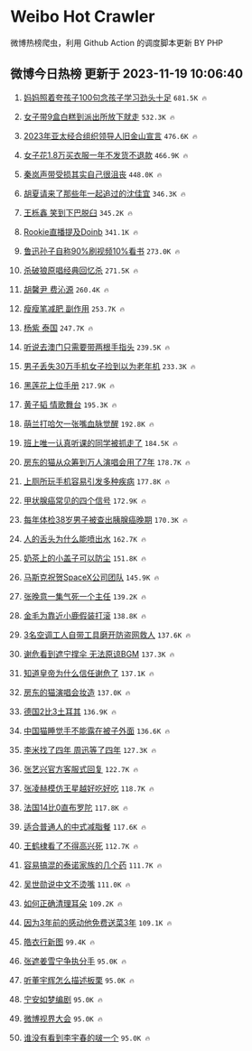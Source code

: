 # Weibo Hot Crawler 



微博热榜爬虫，利用 Github Action 的调度脚本更新 BY PHP 


## 微博今日热榜 更新于 2023-11-19 10:06:40 
1. [妈妈照着夸孩子100句念孩子学习劲头十足](https://s.weibo.com/weibo?q=%23%E5%A6%88%E5%A6%88%E7%85%A7%E7%9D%80%E5%A4%B8%E5%AD%A9%E5%AD%90100%E5%8F%A5%E5%BF%B5%E5%AD%A9%E5%AD%90%E5%AD%A6%E4%B9%A0%E5%8A%B2%E5%A4%B4%E5%8D%81%E8%B6%B3%23&t=31&band_rank=1&Refer=top) `681.5K 🔥` 

1. [女子带9盒白糕到派出所放下就走](https://s.weibo.com/weibo?q=%23%E5%A5%B3%E5%AD%90%E5%B8%A69%E7%9B%92%E7%99%BD%E7%B3%95%E5%88%B0%E6%B4%BE%E5%87%BA%E6%89%80%E6%94%BE%E4%B8%8B%E5%B0%B1%E8%B5%B0%23&t=31&band_rank=2&Refer=top) `532.3K 🔥` 

1. [2023年亚太经合组织领导人旧金山宣言](https://s.weibo.com/weibo?q=%232023%E5%B9%B4%E4%BA%9A%E5%A4%AA%E7%BB%8F%E5%90%88%E7%BB%84%E7%BB%87%E9%A2%86%E5%AF%BC%E4%BA%BA%E6%97%A7%E9%87%91%E5%B1%B1%E5%AE%A3%E8%A8%80%23&t=31&band_rank=3&Refer=top) `476.6K 🔥` 

1. [女子花1.8万买衣服一年不发货不退款](https://s.weibo.com/weibo?q=%23%E5%A5%B3%E5%AD%90%E8%8A%B11.8%E4%B8%87%E4%B9%B0%E8%A1%A3%E6%9C%8D%E4%B8%80%E5%B9%B4%E4%B8%8D%E5%8F%91%E8%B4%A7%E4%B8%8D%E9%80%80%E6%AC%BE%23&t=31&band_rank=4&Refer=top) `466.9K 🔥` 

1. [秦岚声带受损其实自己很沮丧](https://s.weibo.com/weibo?q=%23%E7%A7%A6%E5%B2%9A%E5%A3%B0%E5%B8%A6%E5%8F%97%E6%8D%9F%E5%85%B6%E5%AE%9E%E8%87%AA%E5%B7%B1%E5%BE%88%E6%B2%AE%E4%B8%A7%23&t=31&band_rank=5&Refer=top) `448.0K 🔥` 

1. [胡夏请来了那些年一起追过的沈佳宜](https://s.weibo.com/weibo?q=%23%E8%83%A1%E5%A4%8F%E8%AF%B7%E6%9D%A5%E4%BA%86%E9%82%A3%E4%BA%9B%E5%B9%B4%E4%B8%80%E8%B5%B7%E8%BF%BD%E8%BF%87%E7%9A%84%E6%B2%88%E4%BD%B3%E5%AE%9C%23&t=31&band_rank=6&Refer=top) `346.3K 🔥` 

1. [王栎鑫 笑到下巴脱臼](https://s.weibo.com/weibo?q=%E7%8E%8B%E6%A0%8E%E9%91%AB%20%E7%AC%91%E5%88%B0%E4%B8%8B%E5%B7%B4%E8%84%B1%E8%87%BC&t=31&band_rank=7&Refer=top) `345.2K 🔥` 

1. [Rookie直播提及Doinb](https://s.weibo.com/weibo?q=%23Rookie%E7%9B%B4%E6%92%AD%E6%8F%90%E5%8F%8ADoinb%23&t=31&band_rank=8&Refer=top) `341.1K 🔥` 

1. [鲁迅孙子自称90%刷视频10%看书](https://s.weibo.com/weibo?q=%23%E9%B2%81%E8%BF%85%E5%AD%99%E5%AD%90%E8%87%AA%E7%A7%B090%25%E5%88%B7%E8%A7%86%E9%A2%9110%25%E7%9C%8B%E4%B9%A6%23&t=31&band_rank=9&Refer=top) `273.0K 🔥` 

1. [杀破狼原唱经典回忆杀](https://s.weibo.com/weibo?q=%E6%9D%80%E7%A0%B4%E7%8B%BC%E5%8E%9F%E5%94%B1%E7%BB%8F%E5%85%B8%E5%9B%9E%E5%BF%86%E6%9D%80&t=31&band_rank=10&Refer=top) `271.5K 🔥` 

1. [胡馨尹 费沁源](https://s.weibo.com/weibo?q=%E8%83%A1%E9%A6%A8%E5%B0%B9%20%E8%B4%B9%E6%B2%81%E6%BA%90&t=31&band_rank=11&Refer=top) `260.4K 🔥` 

1. [瘦瘦笔减肥 副作用](https://s.weibo.com/weibo?q=%E7%98%A6%E7%98%A6%E7%AC%94%E5%87%8F%E8%82%A5%20%E5%89%AF%E4%BD%9C%E7%94%A8&t=31&band_rank=12&Refer=top) `253.7K 🔥` 

1. [杨紫 泰国](https://s.weibo.com/weibo?q=%E6%9D%A8%E7%B4%AB%20%E6%B3%B0%E5%9B%BD&t=31&band_rank=13&Refer=top) `247.7K 🔥` 

1. [听说去澳门只需要带两根手指头](https://s.weibo.com/weibo?q=%E5%90%AC%E8%AF%B4%E5%8E%BB%E6%BE%B3%E9%97%A8%E5%8F%AA%E9%9C%80%E8%A6%81%E5%B8%A6%E4%B8%A4%E6%A0%B9%E6%89%8B%E6%8C%87%E5%A4%B4&t=31&band_rank=14&Refer=top) `239.5K 🔥` 

1. [男子丢失30万手机女子捡到以为老年机](https://s.weibo.com/weibo?q=%23%E7%94%B7%E5%AD%90%E4%B8%A2%E5%A4%B130%E4%B8%87%E6%89%8B%E6%9C%BA%E5%A5%B3%E5%AD%90%E6%8D%A1%E5%88%B0%E4%BB%A5%E4%B8%BA%E8%80%81%E5%B9%B4%E6%9C%BA%23&t=31&band_rank=15&Refer=top) `233.3K 🔥` 

1. [黑莲花上位手册](https://s.weibo.com/weibo?q=%23%E9%BB%91%E8%8E%B2%E8%8A%B1%E4%B8%8A%E4%BD%8D%E6%89%8B%E5%86%8C%23&t=31&band_rank=16&Refer=top) `217.9K 🔥` 

1. [黄子韬 情歌舞台](https://s.weibo.com/weibo?q=%E9%BB%84%E5%AD%90%E9%9F%AC%20%E6%83%85%E6%AD%8C%E8%88%9E%E5%8F%B0&t=31&band_rank=17&Refer=top) `195.3K 🔥` 

1. [萌兰打哈欠一张嘴血脉觉醒](https://s.weibo.com/weibo?q=%23%E8%90%8C%E5%85%B0%E6%89%93%E5%93%88%E6%AC%A0%E4%B8%80%E5%BC%A0%E5%98%B4%E8%A1%80%E8%84%89%E8%A7%89%E9%86%92%23&t=31&band_rank=18&Refer=top) `192.8K 🔥` 

1. [班上唯一认真听课的同学被抓走了](https://s.weibo.com/weibo?q=%E7%8F%AD%E4%B8%8A%E5%94%AF%E4%B8%80%E8%AE%A4%E7%9C%9F%E5%90%AC%E8%AF%BE%E7%9A%84%E5%90%8C%E5%AD%A6%E8%A2%AB%E6%8A%93%E8%B5%B0%E4%BA%86&t=31&band_rank=19&Refer=top) `184.5K 🔥` 

1. [房东的猫从众筹到万人演唱会用了7年](https://s.weibo.com/weibo?q=%23%E6%88%BF%E4%B8%9C%E7%9A%84%E7%8C%AB%E4%BB%8E%E4%BC%97%E7%AD%B9%E5%88%B0%E4%B8%87%E4%BA%BA%E6%BC%94%E5%94%B1%E4%BC%9A%E7%94%A8%E4%BA%867%E5%B9%B4%23&t=31&band_rank=20&Refer=top) `178.7K 🔥` 

1. [上厕所玩手机容易引发多种疾病](https://s.weibo.com/weibo?q=%23%E4%B8%8A%E5%8E%95%E6%89%80%E7%8E%A9%E6%89%8B%E6%9C%BA%E5%AE%B9%E6%98%93%E5%BC%95%E5%8F%91%E5%A4%9A%E7%A7%8D%E7%96%BE%E7%97%85%23&t=31&band_rank=21&Refer=top) `177.8K 🔥` 

1. [甲状腺癌常见的四个信号](https://s.weibo.com/weibo?q=%23%E7%94%B2%E7%8A%B6%E8%85%BA%E7%99%8C%E5%B8%B8%E8%A7%81%E7%9A%84%E5%9B%9B%E4%B8%AA%E4%BF%A1%E5%8F%B7%23&t=31&band_rank=22&Refer=top) `172.9K 🔥` 

1. [每年体检38岁男子被查出胰腺癌晚期](https://s.weibo.com/weibo?q=%23%E6%AF%8F%E5%B9%B4%E4%BD%93%E6%A3%8038%E5%B2%81%E7%94%B7%E5%AD%90%E8%A2%AB%E6%9F%A5%E5%87%BA%E8%83%B0%E8%85%BA%E7%99%8C%E6%99%9A%E6%9C%9F%23&t=31&band_rank=23&Refer=top) `170.3K 🔥` 

1. [人的舌头为什么能喷出水](https://s.weibo.com/weibo?q=%E4%BA%BA%E7%9A%84%E8%88%8C%E5%A4%B4%E4%B8%BA%E4%BB%80%E4%B9%88%E8%83%BD%E5%96%B7%E5%87%BA%E6%B0%B4&t=31&band_rank=24&Refer=top) `162.7K 🔥` 

1. [奶茶上的小盖子可以防尘](https://s.weibo.com/weibo?q=%E5%A5%B6%E8%8C%B6%E4%B8%8A%E7%9A%84%E5%B0%8F%E7%9B%96%E5%AD%90%E5%8F%AF%E4%BB%A5%E9%98%B2%E5%B0%98&t=31&band_rank=25&Refer=top) `151.8K 🔥` 

1. [马斯克祝贺SpaceX公司团队](https://s.weibo.com/weibo?q=%23%E9%A9%AC%E6%96%AF%E5%85%8B%E7%A5%9D%E8%B4%BASpaceX%E5%85%AC%E5%8F%B8%E5%9B%A2%E9%98%9F%23&t=31&band_rank=26&Refer=top) `145.9K 🔥` 

1. [张晚意一集气死一个主任](https://s.weibo.com/weibo?q=%23%E5%BC%A0%E6%99%9A%E6%84%8F%E4%B8%80%E9%9B%86%E6%B0%94%E6%AD%BB%E4%B8%80%E4%B8%AA%E4%B8%BB%E4%BB%BB%23&t=31&band_rank=27&Refer=top) `139.2K 🔥` 

1. [金毛为靠近小鹿假装打滚](https://s.weibo.com/weibo?q=%E9%87%91%E6%AF%9B%E4%B8%BA%E9%9D%A0%E8%BF%91%E5%B0%8F%E9%B9%BF%E5%81%87%E8%A3%85%E6%89%93%E6%BB%9A&t=31&band_rank=28&Refer=top) `138.8K 🔥` 

1. [3名空调工人自带工具磨开防盗网救人](https://s.weibo.com/weibo?q=%233%E5%90%8D%E7%A9%BA%E8%B0%83%E5%B7%A5%E4%BA%BA%E8%87%AA%E5%B8%A6%E5%B7%A5%E5%85%B7%E7%A3%A8%E5%BC%80%E9%98%B2%E7%9B%97%E7%BD%91%E6%95%91%E4%BA%BA%23&t=31&band_rank=29&Refer=top) `137.6K 🔥` 

1. [谢危看到遮宁撑伞 无法原谅BGM](https://s.weibo.com/weibo?q=%E8%B0%A2%E5%8D%B1%E7%9C%8B%E5%88%B0%E9%81%AE%E5%AE%81%E6%92%91%E4%BC%9E%20%E6%97%A0%E6%B3%95%E5%8E%9F%E8%B0%85BGM&t=31&band_rank=30&Refer=top) `137.3K 🔥` 

1. [知道皇帝为什么信任谢危了](https://s.weibo.com/weibo?q=%E7%9F%A5%E9%81%93%E7%9A%87%E5%B8%9D%E4%B8%BA%E4%BB%80%E4%B9%88%E4%BF%A1%E4%BB%BB%E8%B0%A2%E5%8D%B1%E4%BA%86&t=31&band_rank=31&Refer=top) `137.1K 🔥` 

1. [房东的猫演唱会妆造](https://s.weibo.com/weibo?q=%23%E6%88%BF%E4%B8%9C%E7%9A%84%E7%8C%AB%E6%BC%94%E5%94%B1%E4%BC%9A%E5%A6%86%E9%80%A0%23&t=31&band_rank=32&Refer=top) `137.0K 🔥` 

1. [德国2比3土耳其](https://s.weibo.com/weibo?q=%23%E5%BE%B7%E5%9B%BD2%E6%AF%943%E5%9C%9F%E8%80%B3%E5%85%B6%23&t=31&band_rank=33&Refer=top) `136.9K 🔥` 

1. [中国猫睡觉手不能露在被子外面](https://s.weibo.com/weibo?q=%E4%B8%AD%E5%9B%BD%E7%8C%AB%E7%9D%A1%E8%A7%89%E6%89%8B%E4%B8%8D%E8%83%BD%E9%9C%B2%E5%9C%A8%E8%A2%AB%E5%AD%90%E5%A4%96%E9%9D%A2&t=31&band_rank=34&Refer=top) `136.6K 🔥` 

1. [李米找了四年 周迅等了四年](https://s.weibo.com/weibo?q=%E6%9D%8E%E7%B1%B3%E6%89%BE%E4%BA%86%E5%9B%9B%E5%B9%B4%20%E5%91%A8%E8%BF%85%E7%AD%89%E4%BA%86%E5%9B%9B%E5%B9%B4&t=31&band_rank=35&Refer=top) `127.3K 🔥` 

1. [张艺兴官方客服式回复](https://s.weibo.com/weibo?q=%23%E5%BC%A0%E8%89%BA%E5%85%B4%E5%AE%98%E6%96%B9%E5%AE%A2%E6%9C%8D%E5%BC%8F%E5%9B%9E%E5%A4%8D%23&t=31&band_rank=36&Refer=top) `122.7K 🔥` 

1. [张凌赫模仿王星越好吃好吃](https://s.weibo.com/weibo?q=%23%E5%BC%A0%E5%87%8C%E8%B5%AB%E6%A8%A1%E4%BB%BF%E7%8E%8B%E6%98%9F%E8%B6%8A%E5%A5%BD%E5%90%83%E5%A5%BD%E5%90%83%23&t=31&band_rank=37&Refer=top) `118.7K 🔥` 

1. [法国14比0直布罗陀](https://s.weibo.com/weibo?q=%23%E6%B3%95%E5%9B%BD14%E6%AF%940%E7%9B%B4%E5%B8%83%E7%BD%97%E9%99%80%23&t=31&band_rank=38&Refer=top) `117.8K 🔥` 

1. [适合普通人的中式减脂餐](https://s.weibo.com/weibo?q=%E9%80%82%E5%90%88%E6%99%AE%E9%80%9A%E4%BA%BA%E7%9A%84%E4%B8%AD%E5%BC%8F%E5%87%8F%E8%84%82%E9%A4%90&t=31&band_rank=39&Refer=top) `117.6K 🔥` 

1. [王鹤棣看了不得高兴死](https://s.weibo.com/weibo?q=%23%E7%8E%8B%E9%B9%A4%E6%A3%A3%E7%9C%8B%E4%BA%86%E4%B8%8D%E5%BE%97%E9%AB%98%E5%85%B4%E6%AD%BB%23&t=31&band_rank=40&Refer=top) `112.7K 🔥` 

1. [容易搞混的泰诺家族的几个药](https://s.weibo.com/weibo?q=%E5%AE%B9%E6%98%93%E6%90%9E%E6%B7%B7%E7%9A%84%E6%B3%B0%E8%AF%BA%E5%AE%B6%E6%97%8F%E7%9A%84%E5%87%A0%E4%B8%AA%E8%8D%AF&t=31&band_rank=41&Refer=top) `111.7K 🔥` 

1. [吴世勋说中文不烫嘴](https://s.weibo.com/weibo?q=%23%E5%90%B4%E4%B8%96%E5%8B%8B%E8%AF%B4%E4%B8%AD%E6%96%87%E4%B8%8D%E7%83%AB%E5%98%B4%23&t=31&band_rank=42&Refer=top) `111.0K 🔥` 

1. [如何正确清理耳朵](https://s.weibo.com/weibo?q=%23%E5%A6%82%E4%BD%95%E6%AD%A3%E7%A1%AE%E6%B8%85%E7%90%86%E8%80%B3%E6%9C%B5%23&t=31&band_rank=43&Refer=top) `109.2K 🔥` 

1. [因为3年前的感动他免费送菜3年](https://s.weibo.com/weibo?q=%23%E5%9B%A0%E4%B8%BA3%E5%B9%B4%E5%89%8D%E7%9A%84%E6%84%9F%E5%8A%A8%E4%BB%96%E5%85%8D%E8%B4%B9%E9%80%81%E8%8F%9C3%E5%B9%B4%23&t=31&band_rank=44&Refer=top) `109.1K 🔥` 

1. [皓衣行新图](https://s.weibo.com/weibo?q=%E7%9A%93%E8%A1%A3%E8%A1%8C%E6%96%B0%E5%9B%BE&t=31&band_rank=45&Refer=top) `99.4K 🔥` 

1. [张遮姜雪宁争执分手](https://s.weibo.com/weibo?q=%23%E5%BC%A0%E9%81%AE%E5%A7%9C%E9%9B%AA%E5%AE%81%E4%BA%89%E6%89%A7%E5%88%86%E6%89%8B%23&t=31&band_rank=46&Refer=top) `95.0K 🔥` 

1. [听董宇辉怎么描述板栗](https://s.weibo.com/weibo?q=%23%E5%90%AC%E8%91%A3%E5%AE%87%E8%BE%89%E6%80%8E%E4%B9%88%E6%8F%8F%E8%BF%B0%E6%9D%BF%E6%A0%97%23&t=31&band_rank=47&Refer=top) `95.0K 🔥` 

1. [宁安如梦编剧](https://s.weibo.com/weibo?q=%E5%AE%81%E5%AE%89%E5%A6%82%E6%A2%A6%E7%BC%96%E5%89%A7&t=31&band_rank=48&Refer=top) `95.0K 🔥` 

1. [微博视界大会](https://s.weibo.com/weibo?q=%E5%BE%AE%E5%8D%9A%E8%A7%86%E7%95%8C%E5%A4%A7%E4%BC%9A&t=31&band_rank=49&Refer=top) `95.0K 🔥` 

1. [谁没有看到李宇春的啵一个](https://s.weibo.com/weibo?q=%E8%B0%81%E6%B2%A1%E6%9C%89%E7%9C%8B%E5%88%B0%E6%9D%8E%E5%AE%87%E6%98%A5%E7%9A%84%E5%95%B5%E4%B8%80%E4%B8%AA&t=31&band_rank=50&Refer=top) `95.0K 🔥` 

